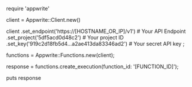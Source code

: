 require 'appwrite'

client = Appwrite::Client.new()

client
    .set_endpoint('https://[HOSTNAME_OR_IP]/v1') # Your API Endpoint
    .set_project('5df5acd0d48c2') # Your project ID
    .set_key('919c2d18fb5d4...a2ae413da83346ad2') # Your secret API key
;

functions = Appwrite::Functions.new(client);

response = functions.create_execution(function_id: '[FUNCTION_ID]');

puts response